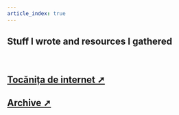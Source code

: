 ```yaml
---
article_index: true
---
```


## Stuff I wrote and resources I gathered

\
<ArticleIndex />

## [Tocănița de internet ➚](https://tocanita.substack.com/) 
## [Archive ➚](https://vlad.ro/archive/)

